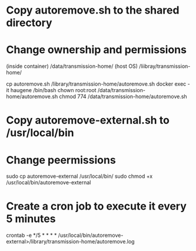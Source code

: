 # Copy autoremove.sh to the shared directory
# Change ownership and permissions
(inside container) /data/transmission-home/ 
(host OS) /liibray/transmission-home/

cp autoremove.sh /library/transmission-home/autoremove.sh
docker exec -it haugene /bin/bash
chown root:root /data/transmission-home/autoremove.sh
chmod 774 /data/transmission-home/autoremove.sh

# Copy autoremove-external.sh to /usr/local/bin
# Change peermissions

sudo cp autoremove-external /usr/local/bin/
sudo chmod +x /usr/local/bin/autoremove-external

# Create a cron job to execute it every 5 minutes
crontab -e
*/5 * * * * /usr/local/bin/autoremove-external>/library/transmission-home/autoremove.log
